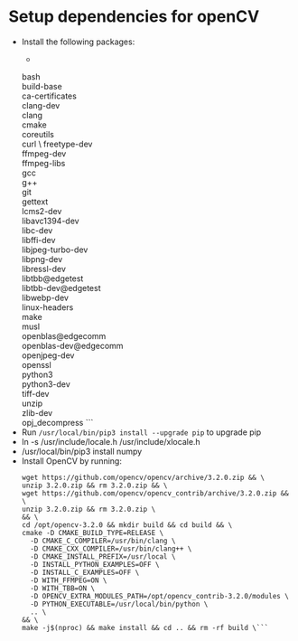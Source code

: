 # Setup dependencies for openCV

* Install the following packages:
    * ``` apk update && apk upgrade && apk --no-cache add \
  bash \
  build-base \
  ca-certificates \
  clang-dev \
  clang \
  cmake \
  coreutils \
  curl \ 
  freetype-dev \
  ffmpeg-dev \
  ffmpeg-libs \
  gcc \
  g++ \
  git \
  gettext \
  lcms2-dev \
  libavc1394-dev \
  libc-dev \
  libffi-dev \
  libjpeg-turbo-dev \
  libpng-dev \
  libressl-dev \
  libtbb@edgetest \
  libtbb-dev@edgetest \
  libwebp-dev \
  linux-headers \
  make \
  musl \
  openblas@edgecomm \
  openblas-dev@edgecomm \
  openjpeg-dev \
  openssl \
  python3 \
  python3-dev \
  tiff-dev \
  unzip \
  zlib-dev \
  opj_decompress ```
* Run ```/usr/local/bin/pip3 install --upgrade pip``` to upgrade pip
* ln -s /usr/include/locale.h /usr/include/xlocale.h
* /usr/local/bin/pip3 install numpy
* Install OpenCV by running:
  ```cd /opt && \
  wget https://github.com/opencv/opencv/archive/3.2.0.zip && \
  unzip 3.2.0.zip && rm 3.2.0.zip && \
  wget https://github.com/opencv/opencv_contrib/archive/3.2.0.zip && \
  unzip 3.2.0.zip && rm 3.2.0.zip \
  && \
  cd /opt/opencv-3.2.0 && mkdir build && cd build && \
  cmake -D CMAKE_BUILD_TYPE=RELEASE \
    -D CMAKE_C_COMPILER=/usr/bin/clang \
    -D CMAKE_CXX_COMPILER=/usr/bin/clang++ \
    -D CMAKE_INSTALL_PREFIX=/usr/local \
    -D INSTALL_PYTHON_EXAMPLES=OFF \
    -D INSTALL_C_EXAMPLES=OFF \
    -D WITH_FFMPEG=ON \
    -D WITH_TBB=ON \
    -D OPENCV_EXTRA_MODULES_PATH=/opt/opencv_contrib-3.2.0/modules \
    -D PYTHON_EXECUTABLE=/usr/local/bin/python \
    .. \
  && \
  make -j$(nproc) && make install && cd .. && rm -rf build \```
